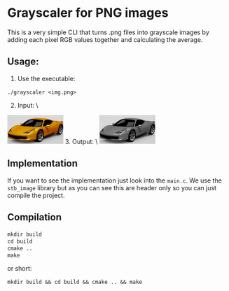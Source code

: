 # Grayscaler for PNG images
This is a very simple CLI that turns .png files into grayscale images by adding each pixel RGB values together and calculating the average.

## Usage:
1. Use the executable:
````shell
./grayscaler <img.png>
````
2. Input: \
<img src="assets/ferrari.pnng.PNG" width=128>
3. Output: \
<img src="assets/gray-ferrari.pnng.PNG" width=128>

## Implementation
If you want to see the implementation just look into the `main.c`. We use the `stb_image` library but as you can see this are header only so you can just compile the project.

## Compilation
````shell
mkdir build
cd build
cmake ..
make
````

or short:
````shell
mkdir build && cd build && cmake .. && make
````